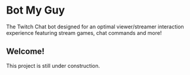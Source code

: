 # Bot My Guy
The Twitch Chat bot designed for an optimal viewer/streamer interaction experience featuring stream games, chat commands and more!

## Welcome!
This project is still under construction.
